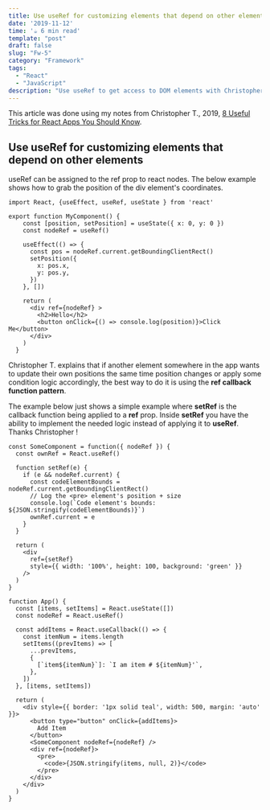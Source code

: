 ```yaml
---
title: Use useRef for customizing elements that depend on other elements
date: '2019-11-12'
time: '☕️ 6 min read'
template: "post"
draft: false
slug: "Fw-5"
category: "Framework"
tags:
  - "React"
  - "JavaScript"
description: "Use useRef to get access to DOM elements with Christopher T."
---
```



This article was done using my notes from Christopher T., 2019, [8 Useful Tricks for React Apps You Should Know](https://jsmanifest.com/8-useful-tricks-in-react-you-should-know/).

## Use useRef for customizing elements that depend on other elements

useRef can be assigned to the ref prop to react nodes. The below example shows how to grab the position of the div element's coordinates.

```
import React, {useEffect, useRef, useState } from 'react'

export function MyComponent() {
    const [position, setPosition] = useState({ x: 0, y: 0 })
    const nodeRef = useRef()
  
    useEffect(() => {
      const pos = nodeRef.current.getBoundingClientRect()
      setPosition({
        x: pos.x,
        y: pos.y,
      })
    }, [])
  
    return (
      <div ref={nodeRef} >
        <h2>Hello</h2>
        <button onClick={() => console.log(position)}>Click Me</button>
      </div>
    )
  }
```

Christopher T. explains that if another element somewhere in the app wants to update their own positions the same time position changes or apply some condition logic accordingly, the best way to do it is using the **ref callback function pattern**. 

The example below just shows a simple example where **setRef** is the callback function being applied to a **ref** prop. Inside **setRef** you have the ability to implement the needed logic instead of applying it to **useRef**. Thanks Christopher !

```
const SomeComponent = function({ nodeRef }) {
  const ownRef = React.useRef()

  function setRef(e) {
    if (e && nodeRef.current) {
      const codeElementBounds = nodeRef.current.getBoundingClientRect()
      // Log the <pre> element's position + size
      console.log(`Code element's bounds: ${JSON.stringify(codeElementBounds)}`)
      ownRef.current = e
    }
  }

  return (
    <div
      ref={setRef}
      style={{ width: '100%', height: 100, background: 'green' }}
    />
  )
}

function App() {
  const [items, setItems] = React.useState([])
  const nodeRef = React.useRef()

  const addItems = React.useCallback(() => {
    const itemNum = items.length
    setItems((prevItems) => [
      ...prevItems,
      {
        [`item${itemNum}`]: `I am item # ${itemNum}'`,
      },
    ])
  }, [items, setItems])

  return (
    <div style={{ border: '1px solid teal', width: 500, margin: 'auto' }}>
      <button type="button" onClick={addItems}>
        Add Item
      </button>
      <SomeComponent nodeRef={nodeRef} />
      <div ref={nodeRef}>
        <pre>
          <code>{JSON.stringify(items, null, 2)}</code>
        </pre>
      </div>
    </div>
  )
}
```
